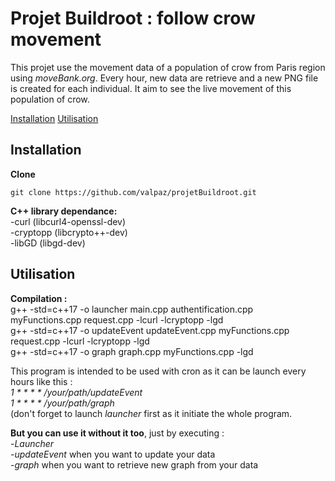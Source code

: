 # Projet Buildroot : follow crow movement

This projet use the movement data of a population of crow from Paris region using *moveBank.org*.
Every hour, new data are retrieve and a new PNG file is created for each individual.
It aim to see the live movement of this population of crow.

[Installation](#installation)
[Utilisation](#utilisation)
## Installation

**Clone**
```
git clone https://github.com/valpaz/projetBuildroot.git
```
**C++ library dependance:**  
-curl (libcurl4-openssl-dev)  
-cryptopp (libcrypto++-dev)  
-libGD (libgd-dev)  

## Utilisation

**Compilation :**  
g++ -std=c++17 -o launcher main.cpp authentification.cpp myFunctions.cpp request.cpp -lcurl -lcryptopp -lgd  
g++ -std=c++17 -o updateEvent updateEvent.cpp myFunctions.cpp request.cpp -lcurl -lcryptopp -lgd  
g++ -std=c++17 -o graph graph.cpp myFunctions.cpp -lgd  

This program is intended to be used with cron as it can be launch every hours like this :  
*1 * * * * /your/path/updateEvent*  
*1 * * * * /your/path/graph*  
(don't forget to launch *launcher* first as it initiate the whole program.

**But you can use it without it too**, just by executing :  
 -*Launcher*  
 -*updateEvent* when you want to update your data  
 -*graph* when you want to retrieve new graph from your data  

